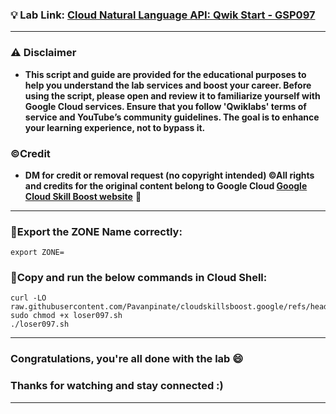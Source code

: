 

### 💡 Lab Link: [Cloud Natural Language API: Qwik Start - GSP097](https://www.cloudskillsboost.google/focuses/582?parent=catalog)



---

### ⚠️ Disclaimer
- **This script and guide are provided for  the educational purposes to help you understand the lab services and boost your career. Before using the script, please open and review it to familiarize yourself with Google Cloud services. Ensure that you follow 'Qwiklabs' terms of service and YouTube’s community guidelines. The goal is to enhance your learning experience, not to bypass it.**

### ©Credit
- **DM for credit or removal request (no copyright intended) ©All rights and credits for the original content belong to Google Cloud [Google Cloud Skill Boost website](https://www.cloudskillsboost.google/)** 🙏

---

### 🚨Export the ZONE Name correctly:

```
export ZONE=
```

### 🚨Copy and run the below commands in Cloud Shell:

```
curl -LO raw.githubusercontent.com/Pavanpinate/cloudskillsboost.google/refs/heads/main/Cloud%20Natural%20Language%20API_%20Qwik%20Start/loser097.sh
sudo chmod +x loser097.sh
./loser097.sh
```

---

### Congratulations, you're all done with the lab 😄



### Thanks for watching and stay connected :)
---
